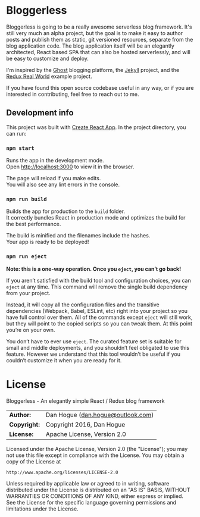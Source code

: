 # Bloggerless

Bloggerless is going to be a really awesome serverless blog framework. It's still very much an alpha project, but the goal is to 
make it easy to author posts and publish them as static, git versioned resources, separate from the blog application code. The blog 
application itself will be an elegantly architected, React based SPA that can also be hosted serverlessly, and will be easy to 
customize and deploy.

I'm inspired by the [Ghost](https://github.com/TryGhost/Ghost) blogging platform, the [Jekyll](https://github.com/jekyll/jekyll) 
project, and the [Redux Real World](https://github.com/reactjs/redux/tree/master/examples/real-world) example project.

If you have found this open source codebase useful in any way, or if you are interested in contributing, feel free to reach out to me.

## Development info

This project was built with [Create React App](https://github.com/facebookincubator/create-react-app). In the project directory, you can run:

### `npm start`

Runs the app in the development mode.<br>
Open [http://localhost:3000](http://localhost:3000) to view it in the browser.

The page will reload if you make edits.<br>
You will also see any lint errors in the console.

### `npm run build`

Builds the app for production to the `build` folder.<br>
It correctly bundles React in production mode and optimizes the build for the best performance.

The build is minified and the filenames include the hashes.<br>
Your app is ready to be deployed!

### `npm run eject`

**Note: this is a one-way operation. Once you `eject`, you can’t go back!**

If you aren’t satisfied with the build tool and configuration choices, you can `eject` at any time. This command will remove the single build dependency from your project.

Instead, it will copy all the configuration files and the transitive dependencies (Webpack, Babel, ESLint, etc) right into your project so you have full control over them. All of the commands except `eject` will still work, but they will point to the copied scripts so you can tweak them. At this point you’re on your own.

You don’t have to ever use `eject`. The curated feature set is suitable for small and middle deployments, and you shouldn’t feel obligated to use this feature. However we understand that this tool wouldn’t be useful if you couldn’t customize it when you are ready for it.


# License

Bloggerless - An elegantly simple React / Redux blog framework

|                      |                                          |
|:---------------------|:-----------------------------------------|
| **Author:**          | Dan Hogue (<dan.hogue@outlook.com>)
| **Copyright:**       | Copyright 2016, Dan Hogue
| **License:**         | Apache License, Version 2.0

Licensed under the Apache License, Version 2.0 (the "License");
you may not use this file except in compliance with the License.
You may obtain a copy of the License at

    http://www.apache.org/licenses/LICENSE-2.0

Unless required by applicable law or agreed to in writing, software
distributed under the License is distributed on an "AS IS" BASIS,
WITHOUT WARRANTIES OR CONDITIONS OF ANY KIND, either express or implied.
See the License for the specific language governing permissions and
limitations under the License.